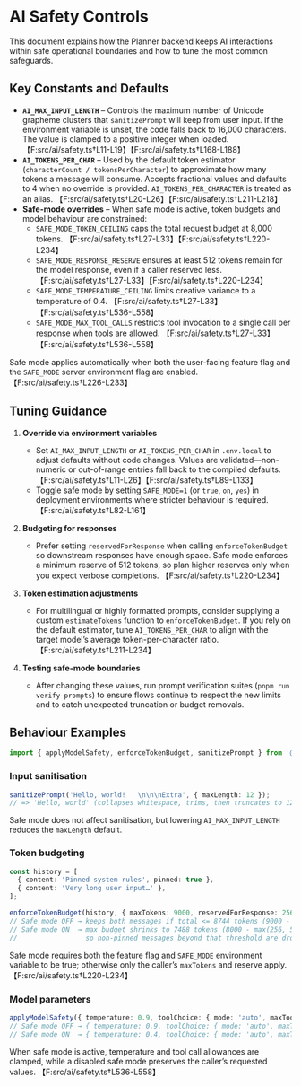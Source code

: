 # AI Safety Controls

This document explains how the Planner backend keeps AI interactions within safe operational boundaries and how to tune the most common safeguards.

## Key Constants and Defaults

- **`AI_MAX_INPUT_LENGTH`** – Controls the maximum number of Unicode grapheme clusters that `sanitizePrompt` will keep from user input. If the environment variable is unset, the code falls back to 16,000 characters. The value is clamped to a positive integer when loaded. 【F:src/ai/safety.ts†L11-L19】【F:src/ai/safety.ts†L168-L188】
- **`AI_TOKENS_PER_CHAR`** – Used by the default token estimator (`characterCount / tokensPerCharacter`) to approximate how many tokens a message will consume. Accepts fractional values and defaults to 4 when no override is provided. `AI_TOKENS_PER_CHARACTER` is treated as an alias. 【F:src/ai/safety.ts†L20-L26】【F:src/ai/safety.ts†L211-L218】
- **Safe-mode overrides** – When safe mode is active, token budgets and model behaviour are constrained:
  - `SAFE_MODE_TOKEN_CEILING` caps the total request budget at 8,000 tokens. 【F:src/ai/safety.ts†L27-L33】【F:src/ai/safety.ts†L220-L234】
  - `SAFE_MODE_RESPONSE_RESERVE` ensures at least 512 tokens remain for the model response, even if a caller reserved less. 【F:src/ai/safety.ts†L27-L33】【F:src/ai/safety.ts†L220-L234】
  - `SAFE_MODE_TEMPERATURE_CEILING` limits creative variance to a temperature of 0.4. 【F:src/ai/safety.ts†L27-L33】【F:src/ai/safety.ts†L536-L558】
  - `SAFE_MODE_MAX_TOOL_CALLS` restricts tool invocation to a single call per response when tools are allowed. 【F:src/ai/safety.ts†L27-L33】【F:src/ai/safety.ts†L536-L558】

Safe mode applies automatically when both the user-facing feature flag and the `SAFE_MODE` server environment flag are enabled. 【F:src/ai/safety.ts†L226-L233】

## Tuning Guidance

1. **Override via environment variables**
   - Set `AI_MAX_INPUT_LENGTH` or `AI_TOKENS_PER_CHAR` in `.env.local` to adjust defaults without code changes. Values are validated—non-numeric or out-of-range entries fall back to the compiled defaults. 【F:src/ai/safety.ts†L11-L26】【F:src/ai/safety.ts†L89-L133】
   - Toggle safe mode by setting `SAFE_MODE=1` (or `true`, `on`, `yes`) in deployment environments where stricter behaviour is required. 【F:src/ai/safety.ts†L82-L161】

2. **Budgeting for responses**
   - Prefer setting `reservedForResponse` when calling `enforceTokenBudget` so downstream responses have enough space. Safe mode enforces a minimum reserve of 512 tokens, so plan higher reserves only when you expect verbose completions. 【F:src/ai/safety.ts†L220-L234】

3. **Token estimation adjustments**
   - For multilingual or highly formatted prompts, consider supplying a custom `estimateTokens` function to `enforceTokenBudget`. If you rely on the default estimator, tune `AI_TOKENS_PER_CHAR` to align with the target model’s average token-per-character ratio. 【F:src/ai/safety.ts†L211-L234】

4. **Testing safe-mode boundaries**
   - After changing these values, run prompt verification suites (`pnpm run verify-prompts`) to ensure flows continue to respect the new limits and to catch unexpected truncation or budget removals.

## Behaviour Examples

```ts
import { applyModelSafety, enforceTokenBudget, sanitizePrompt } from '@/ai/safety';
```

### Input sanitisation

```ts
sanitizePrompt('Hello, world!   \n\n\nExtra', { maxLength: 12 });
// => 'Hello, world' (collapses whitespace, trims, then truncates to 12 grapheme clusters)
```

Safe mode does not affect sanitisation, but lowering `AI_MAX_INPUT_LENGTH` reduces the `maxLength` default.

### Token budgeting

```ts
const history = [
  { content: 'Pinned system rules', pinned: true },
  { content: 'Very long user input…' },
];

enforceTokenBudget(history, { maxTokens: 9000, reservedForResponse: 256 });
// Safe mode OFF → keeps both messages if total <= 8744 tokens (9000 - 256)
// Safe mode ON  → max budget shrinks to 7488 tokens (8000 - max(256, 512)),
//                 so non-pinned messages beyond that threshold are dropped
```

Safe mode requires both the feature flag and `SAFE_MODE` environment variable to be true; otherwise only the caller’s `maxTokens` and reserve apply. 【F:src/ai/safety.ts†L220-L234】

### Model parameters

```ts
applyModelSafety({ temperature: 0.9, toolChoice: { mode: 'auto', maxToolCalls: 3 } });
// Safe mode OFF → { temperature: 0.9, toolChoice: { mode: 'auto', maxToolCalls: 3 }, safeMode: false }
// Safe mode ON  → { temperature: 0.4, toolChoice: { mode: 'auto', maxToolCalls: 1 }, safeMode: true }
```

When safe mode is active, temperature and tool call allowances are clamped, while a disabled safe mode preserves the caller’s requested values. 【F:src/ai/safety.ts†L536-L558】
